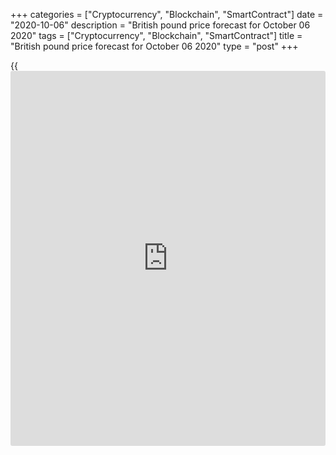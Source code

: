 +++
categories = ["Cryptocurrency", "Blockchain", "SmartContract"]
date = "2020-10-06"
description = "British pound price forecast for October 06 2020"
tags = ["Cryptocurrency", "Blockchain", "SmartContract"]
title = "British pound price forecast for October 06 2020"
type = "post"
+++

{{<iframe id="large-banner" src="https://www.bounty.group/#slide=21.0" width="100%" height="600" scrolling="no" style="border: 0px solid rgb(216, 221, 230); border-radius: 3px;">}}

2020-10-06

2020-10-06

Pound’s game is worth it. Forecast as of 06.10.2020Dmitri Demidenko

The [GBPUSD][1] bulls have new allies, the US Democrats. If the UK fails
to strike a deal with the EU, they promise to block the trade deal with
the UK. Let us discuss the prospect of the sterling and make up a
[GBPUSD][1] trading plan

##  **Fundamental Pound forecast for this week**

Whoever’s here is here, whoever’s not is not. Entering [GBPUSD][1] longs
on the breakout of the [resistance at 1.2925-1.293][2] was a risk, but
the price is already breaking out level 1.3 and the bulls are willing to
continue the rally. Yes, there hasn’t been great progress in the UK-EU
talks, but the sides are willing to continue negotiations. On the
contrary, the British Prime Minister Boris Johnson and the President of
the European Commission, Ursula  **von der Leyen** , are willing to come
to an active stage of the negotiations. The sides are moving towards a
Brexit deal, which encourages the sterling buyers.

The pound’s state seems to be worse than ever. About 80% of jobs in
Britain are created in the services sector (in Germany – 72%, in France
– 78%), which is the most damaged by the COVID-19 industry. Furthermore,
the expiration of the HM Treasury's leave extension programs could raise
the number of unemployed to more than 3 million. Unemployment has
already reached the levels it had during Margaret Thatcher's shock
therapy and is likely to continue rising. The labor market again decides
who will stay up.

The UK economy was seriously hit by the pandemic. It will hardly recover
before 2023, which gives the MPC reasons to discuss negative interest
rates. Investors expect the BoE to cut the interest rates below zero by
August 2021 and to boost the QE by the end of 2020. So, it is surprising
that the UK services PMI grew up to 56.1 in September amid the
exhaustion of the fiscal stimulus, the second COVID-19 wave associated
with new restrictions. The actual data were better than expected by
Bloomberg experts.

###  **Dynamics of UK services PMI**



 _Source_ _: Bloomberg_

After all, the major growth driver for the [GBPUSD][1] has been
politics, rather than the positive economic data. Boris Johnson's
willingness to go all-in using issuing the internal market bill and
cancel some provision of the UK-EU deal signed last year would seem to
ruin all the hopes for a Brexit deal. The risky game of the UK Prime
Minister has been worth it so far. Markets believe that Johnson will
rather cancel the document violating the norms of international law than
abandon the chance of a Brexit deal.

Especially since a no-deal Brexit could have negative consequences for
the UK. Joe Biden and the Democrats in the US Congress said they would
block the deal with the UK if it does not abandon the domestic market
legislation. If earlier Boris Johnson counted on Donald Trump, now he
needs to take into account the risks of his defeat in the elections. The
growing risks weaken the dollar and support the pound.

### Weekly [GBPUSD][1] trading plan

I believe the [GBPUSD][1] will continue jumping up and down in the short
run. This results from political matters both in the UK and the US and
is confirmed by the rise in the sterling's monthly volatility. However,
the three-month indicator is going down, and the demand for the pound
call opinions is growing, which suggests the buyers’ optimism. If the
pair breaks out the resistance at 1.3-1.301, we could add up to the
longs.

* * *

P.S. Did you like my article? Share it in social networks: it will be
the best “thank you" :)

Ask me questions and comment below. I’ll be glad to answer your
questions and give necessary explanations.

 **Useful links:**

  * I recommend trying to trade with a reliable broker [here][3]. The system allows you to trade by yourself or copy successful traders from all across the globe.
  * Use my promo-code BLOG for getting deposit bonus 50% on LiteForex platform. Just enter this code in the appropriate field while [depositing][4] your trading account.
  * Telegram chat for traders: <t.me/liteforexengchat>. We are sharing the signals and trading experience
  * Telegram channel with high-quality analytics, Forex reviews, training articles, and other useful things for traders <t.me/liteforex>



## Price chart of GBPUSD in real time mode

The content of this article reflects the author’s opinion and does not
necessarily reflect the official position of LiteForex. The material
published on this page is provided for informational purposes only and
should not be considered as the provision of investment advice for the
purposes of Directive 2004/39/EC.

Rate this article:

{{value}}

( {{count}} {{title}} )

   1. my.liteforex.com/trading/chart?symbol=GBPUSD&returnUrl=true
   2. www.liteforex.com/blog/analysts-opinions/pound-escaped-from-the-scaffold-forecast-as-of-29092020/
   3. my.liteforex.com/?category=analysts-opinions&slug=pounds-game-is-worth-it-forecast-as-of-06102020&openPopup=%2Fregistration%2Fpopup&utm_source=blog&utm_medium=article&utm_campaign=bonus
   4. my.liteforex.com/deposit/?category=analysts-opinions&slug=pounds-game-is-worth-it-forecast-as-of-06102020&promo_code=BLOG&utm_source=blog&utm_medium=article&utm_campaign=bonus